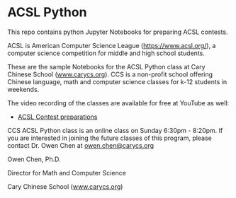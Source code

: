 # ACSL Python
This repo contains python Jupyter Notebooks for preparing ACSL contests.

ACSL is American Computer Science League (https://www.acsl.org/), a computer science competition for middle and high school students.

These are the sample Notebooks for the ACSL Python class at Cary Chinese School (www.carycs.org).  CCS is a non-profit school offering Chinese language, math and computer science classes for k-12 students in weekends. 

The video recording of the classes are available for free at YouTube as well:
- <a href="https://www.youtube.com/playlist?list=PLW9qk-USqjkblt8oMr4IzMxXRgCYgLd9K"> ACSL Contest preparations </a>

CCS ACSL Python class is an online class on Sunday 6:30pm - 8:20pm.   If you are interested in joining the future classes of this program, please contact Dr. Owen Chen at owen.chen@carycs.org  

Owen Chen, Ph.D.  

Director for Math and Computer Science  

Cary Chinese School (www.carycs.org)
